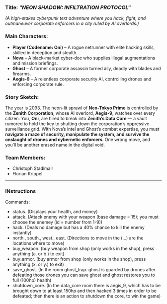### **Title:** *"NEON SHADOW: INFILTRATION PROTOCOL"*  
*(A high-stakes cyberpunk text adventure where you hack, fight, and outmaneuver corporate enforcers in a city ruled by AI overlords.)*  

### **Main Characters:**  
- **Player (Codename: Oni)** – A rogue netrunner with elite hacking skills, skilled in deception and stealth.  
- **Nova** – A black-market cyber-doc who supplies illegal augmentations and mission briefings.  
- **Ghost** – A former corporate assassin turned ally, deadly with blades and firearms.  
- **Aegis-9** – A relentless corporate security AI, controlling drones and enforcing corporate rule.  

### **Story Sketch:**  
The year is 2093. The neon-lit sprawl of **Neo-Tokyo Prime** is controlled by the **Zenith Corporation**, 
whose AI overlord, **Aegis-9**, watches over every citizen. 
You, **Oni**, are hired to break into **Zenith’s Data Core** — 
a vault rumored to hold the key to shutting down the corporation’s oppressive surveillance grid. 
With Nova’s intel and Ghost’s combat expertise, 
you must **navigate a maze of security, manipulate the system, and survive the onslaught of drones and cybernetic enforcers**. 
One wrong move, and you’ll be another erased name in the digital void.  

### **Team Members:**  
- Christoph Stadlmair
- Florian Krippel

---------------------------------------------------------------------
### INstructions
Commands:
- status. (Displays your health, and money)
- attack. (Attack enemy with your weapon (base damage = 15); you must choose the enemey (id = number from 1-9))
- hack. (Deals no damage but has a 40% chance to kill the enemy instantly)
- north., south., west., east. (Directions to move in the (...) are the locations where to move)
- buy_weapon. (buy weapon from shop (only works in the shop), press anything (a. or b.) to exit)
- buy_armor. (buy armor from shop (only works in the shop), press anything (x. or y.) to exit)
- save_ghost. (In the room ghost_trap. ghost is guarded by drones after defeating those drones you can save ghost and ghost restores you to full (100hp) health)
- shutdown_core. (In the data_core room there is aegis_9, which has to be brought down to at least 150hp and then hacked 3 times in order to be defeated; then there is an action to shutdown the core, to win the game)

